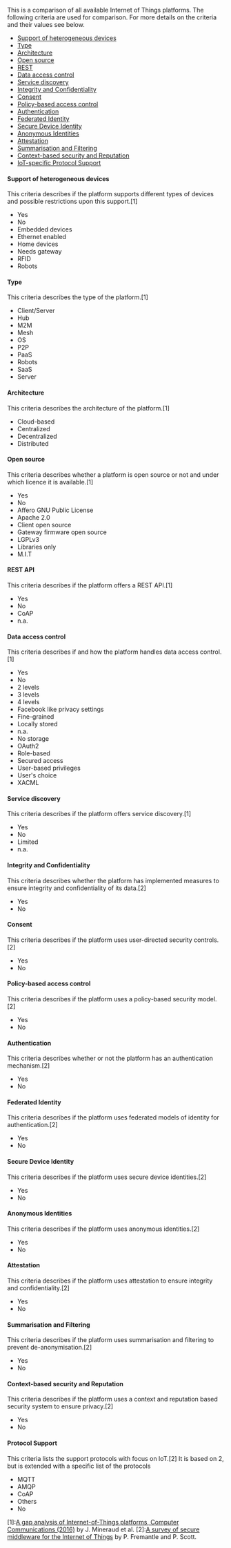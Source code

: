 This is a comparison of all available Internet of Things platforms. 
The following criteria are used for comparison. For more details on the criteria and their values see below.
- [Support of heterogeneous devices](#support-of-heterogeneous-devices)
- [Type](#type)
- [Architecture](#architecure)
- [Open source](#ope-source)
- [REST](#rest)
- [Data access control](#data-access-control)
- [Service discovery](#service-discovery)
- [Integrity and Confidentiality](#integrity-and-confidentiality)
- [Consent](#consent)
- [Policy-based access control](#policy-based-access-control)
- [Authentication](#authentication)
- [Federated Identity](#federated-identity)
- [Secure Device Identity](#secure-device-identity)
- [Anonymous Identities](#anonymous-identities)
- [Attestation](#attestation)
- [Summarisation and Filtering](#summarisation-and-filtering)
- [Context-based security and Reputation](#context-based-security-and-reputation)
- [IoT-specific Protocol Support](#iot-specific-protocol-support)


#### Support of heterogeneous devices
This criteria describes if the platform supports different types of devices and possible restrictions upon this support.[1]
- Yes
- No
- Embedded devices
- Ethernet enabled
- Home devices
- Needs gateway
- RFID
- Robots

#### Type
This criteria describes the type of the platform.[1]
- Client/Server
- Hub
- M2M
- Mesh
- OS
- P2P
- PaaS
- Robots
- SaaS
- Server

#### Architecture
This criteria describes the architecture of the platform.[1]
- Cloud-based
- Centralized
- Decentralized
- Distributed

#### Open source
This criteria describes whether a platform is open source or not and under which licence it is available.[1]
- Yes
- No
- Affero GNU Public License
- Apache 2.0
- Client open source
- Gateway firmware open source
- LGPLv3
- Libraries only
- M.I.T

#### REST API
This criteria describes if the platform offers a REST API.[1]
- Yes
- No
- CoAP
- n.a.

#### Data access control
This criteria describes if and how the platform handles data access control.[1]
- Yes
- No
- 2 levels
- 3 levels
- 4 levels
- Facebook like privacy settings
- Fine-grained
- Locally stored
- n.a.
- No storage
- OAuth2
- Role-based
- Secured access
- User-based privileges
- User's choice
- XACML

#### Service discovery
This criteria describes if the platform offers service discovery.[1]
- Yes
- No
- Limited
- n.a.

#### Integrity and Confidentiality
This criteria describes whether the platform has implemented measures to ensure integrity and confidentiality of its data.[2]
- Yes
- No

#### Consent
This criteria describes if the platform uses user-directed security controls.[2]
- Yes
- No

#### Policy-based access control
This criteria describes if the platform uses a policy-based security model.[2]
- Yes
- No

#### Authentication
This criteria describes whether or not the platform has an authentication mechanism.[2]
- Yes
- No

#### Federated Identity
This criteria describes if the platform uses federated models of identity for authentication.[2]
- Yes
- No

#### Secure Device Identity
This criteria describes if the platform uses secure device identities.[2]
- Yes
- No

#### Anonymous Identities
This criteria describes if the platform uses anonymous identities.[2]
- Yes
- No

#### Attestation
This criteria describes if the platform uses attestation to ensure integrity and confidentiality.[2]
- Yes
- No

#### Summarisation and Filtering
This criteria describes if the platform uses summarisation and filtering to prevent de-anonymisation.[2]
- Yes
- No

#### Context-based security and Reputation
This criteria describes if the platform uses a context and reputation based security system to ensure privacy.[2]
- Yes
- No

#### Protocol Support
This criteria lists the support protocols with focus on IoT.[2]
It is based on 2, but is extended with a specific list of the protocols
- MQTT
- AMQP
- CoAP
- Others
- No

[1]:[A gap analysis of Internet-of-Things platforms, Computer Communications (2016)](http://dx.doi.org/10.1016/j.comcom.2016.03.015) by J. Mineraud et al.
[2]:[A survey of secure middleware for the Internet of Things](https://peerj.com/preprints/1241/) by P. Fremantle and P. Scott.
